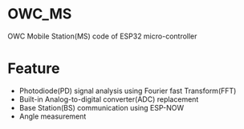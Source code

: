 # OWC_MS
OWC Mobile Station(MS) code of ESP32 micro-controller

# Feature
- Photodiode(PD) signal analysis using Fourier fast Transform(FFT)
- Built-in Analog-to-digital converter(ADC) replacement
- Base Station(BS) communication using ESP-NOW
- Angle measurement
